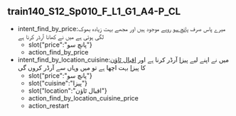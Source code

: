 ## train140_S12_Sp010_F_L1_G1_A4-P_CL
* intent_find_by_price:میرے پاس صرف [پانچ سو](price) روپے موجود ہیں اور مجھے بہت زیادہ بھوک لگی ہوئی ہے میں نے کھانا آرڈر کرنا ہے
	- slot{"price":"پانچ سو"}
	- action_find_by_price
* intent_find_by_location_cuisine:میں نے اپنے لیے [پیزا](cuisine) آرڈر کرنا ہے اور [اقبال ٹاؤن](location) کا [پیزا](cuisine) بہت اچھا ہے تو میں وہاں سے آرڈر کروں گی
	- slot{"price":"پانچ سو"}
	- slot{"cuisine":"پیزا"}
	- slot{"location":"اقبال ٹاؤن"}
	- action_find_by_location_cuisine_price
	- action_restart